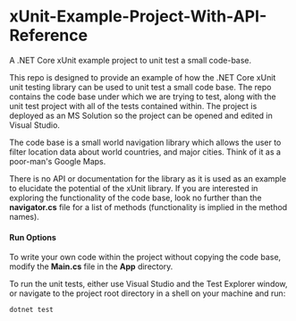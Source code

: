 # xUnit-Example-Project-With-API-Reference
A .NET Core xUnit example project to unit test a small code-base.

This repo is designed to provide an example of how the .NET Core xUnit unit testing library can be used to unit test a small code base. The repo contains the code base under which we are trying to test, along with the unit test project with all of the tests contained within. The project is deployed as an MS Solution so the project can be opened and edited in Visual Studio.

The code base is a small world navigation library which allows the user to filter location data about world countries, and major cities. Think of it as a poor-man's Google Maps.

There is no API or documentation for the library as it is used as an example to elucidate the potential of the xUnit library. If you are interested in exploring the functionality of the code base, look no further than the **navigator.cs** file for a list of methods (functionality is implied in the method names).

#### Run Options
To write your own code within the project without copying the code base, modify the **Main.cs** file in the **App** directory.

To run the unit tests, either use Visual Studio and the Test Explorer window, or navigate to the project root directory in a shell on your machine and run:

```Bash
dotnet test
```
